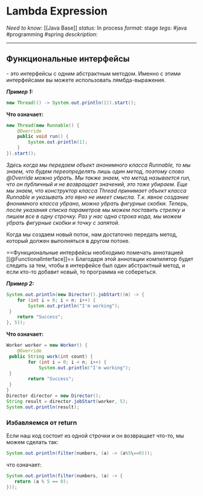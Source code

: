 # Lambda Expression
*Need to know:* [[Java Base]]
*status:* In process
*format:* stage
*tegs:* #java #programming #spring 
*desckription:*

---
## Функциональные интерфейсы
\- это интерфейсы с одним абстрактным методом. Именно с этими интерфейсами вы можете использовать лямбда-выражения.

***Пример 1:***
```java
new Thread(() -> System.out.println(1)).start();
```
**Что означает:**
```java
new Thread(new Runnable() {  
	@Override  
	public void run() {  
		System.out.println(1);  
	}  
}).start();  
```
*Здесь когда мы передаем объект анонимного класса Runnable, то мы знаем, что будем переопределять лишь один метод, поэтому слово @Override можно убрать. Мы также знаем, что метод называется run, что он публичный и не возвращает значений, это тоже убираем. Еще мы знаем, что конструктор класса Thread принимает объект класса Runnable и указывать это явно не имеет смысла. Т.к. явное создание фнонимного класса убрано, можно убрать фигурные скобки. Теперь, после указания списка параметров мы можем поставить стрелку и пишем все в одну строчку. Раз у нас одна строка кода, мы можем убрать фигурные скобки и точку с запятой.*

Когда мы создаем новый поток, нам достаточно передать метод, который должен выполняться в другом потоке.

==Функциональные интерфейсы необходимо помечать аннотацией [[@FunctionalInterface]]==
Благодаря этой аннотации компилятор будет следить за тем, чтобы в интерфейсе был один абстрактный метод, и если кто-то добавит новый, то программа не собереться. 

***Пример 2:***
```java
System.out.println(new Director().jobStart((n) -> {  
    for (int i = 0; i < n; i++) {  
        System.out.println("I'm working");  
 }  
    return "Success";  
}, 5));
```
**Что означает:**
```java
Worker worker = new Worker() {  
    @Override  
 public String work(int count) {  
        for (int i = 0; i < n; i++) {  
            System.out.println("I'm working");  
 }  
        return "Success";  
 }  
}  
Director director = new Director();  
String result = director.jobStart(worker, 5);  
System.out.println(result);  
```
  
  
### Избавляемся от return
Если наш код состоит из одной строчки и он возвращает что-то, мы можем сделать так:
```java
System.out.println(filter(numbers, (a) -> (a%5\==0)));
```
что означает:
```java
System.out.println(filter(numbers, (a) -> {  
   return (a % 5 == 0);  
}));
```


